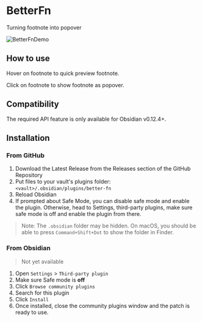 # BetterFn

Turning footnote into popover

![BetterFnDemo](https://user-images.githubusercontent.com/31102694/118202596-d8c2d380-b48c-11eb-9777-d2992fa96ed5.gif)

## How to use

Hover on footnote to quick preview footnote.

Click on footnote to show footnote as popover.

## Compatibility

The required API feature is only available for Obsidian v0.12.4+.

## Installation

### From GitHub

1. Download the Latest Release from the Releases section of the GitHub Repository
2. Put files to your vault's plugins folder: `<vault>/.obsidian/plugins/better-fn`  
3. Reload Obsidian
4. If prompted about Safe Mode, you can disable safe mode and enable the plugin.
Otherwise, head to Settings, third-party plugins, make sure safe mode is off and
enable the plugin from there.

> Note: The `.obsidian` folder may be hidden. On macOS, you should be able to press `Command+Shift+Dot` to show the folder in Finder.

### From Obsidian

> Not yet available

1. Open `Settings` > `Third-party plugin`
2. Make sure Safe mode is **off**
3. Click `Browse community plugins`
4. Search for this plugin
5. Click `Install`
6. Once installed, close the community plugins window and the patch is ready to use.
